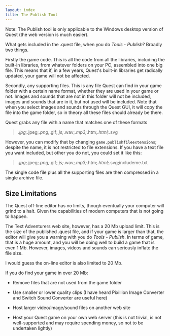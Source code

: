 ```yaml
---
layout: index
title: The Publish Tool
---
```


<div class="alert alert-info">
Note: The Publish tool is only applicable to the Windows desktop version of Quest (the web version is much easier).

</div>

What gets included in the .quest file, when you do _Tools - Publish_? Broadly two things.

Firstly the game code. This is all the code from all the libraries, including the built-in libraries, from whatever folders on your PC, assembled into one big file. This means that if, in a few years, Quest's built-in libraries get radically updated, your game will not be affected.

Secondly, any supporting files. This is any file Quest can find in your game folder with a certain name format, whether they are used in your game or not. Images and sounds that are not in this folder will not be included, images and sounds that are in it, but not used will be included. Note that when you select images and sounds through the Quest GUI, it will copy the file into the game folder, so in theory all these files should already be there.

Quest grabs any file with a name that matches one of these formats

> *.jpg;*.jpeg;*.png;*.gif;*.js;*.wav;*.mp3;*.htm;*.html;*.svg

However, you can modify that by changing `game.publishfileextensions`; despite the name, it is not restricted to file extensions. If you have a text file you want included, but other you do not, you could set it like this:

> *.jpg;*.jpeg;*.png;*.gif;*.js;*.wav;*.mp3;*.htm;*.html;*.svg;includeme.txt

The single code file plus all the supporting files are then compressed in a single archive file.


## Size Limitations

The Quest off-line editor has no limits, though eventually your computer will grind to a halt. Given the capabilities of modern computers that is not going to happen.

The Text Adventurers web site, however, has a 20 Mb upload limit. This is the size of the published .quest file, and if your game is larger than that, the editor will give you a warning with you do _Tools - Publish_. In terms of game, that is a huge amount, and you will be doing well to build a game that is even 1 Mb. However, images, videos and sounds can seriously inflate the file size.

I would guess the on-line editor is also limited to 20 Mb.

If you do find your game in over 20 Mb:

* Remove files that are not used from the game folder

* Use smaller or lower quality clips (I have heard Pixillion Image Converter and Switch Sound Converter are useful here)

* Host larger video/image/sound files on another web site

* Host your Quest game on your own web server (this is not trivial, is not well-supported and may require spending money, so not to be undertaken lightly)
